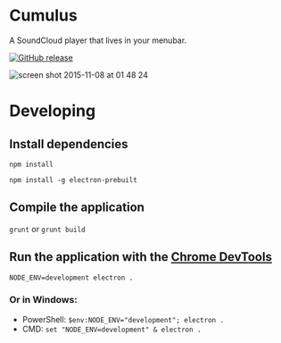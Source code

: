 # Cumulus
A SoundCloud player that lives in your menubar.

[![GitHub release](https://img.shields.io/badge/download-latest-blue.svg)](https://github.com/gillesdemey/Cumulus/releases/latest)

![screen shot 2015-11-08 at 01 48 24](https://cloud.githubusercontent.com/assets/868844/11018153/de01bade-85ba-11e5-84b4-73299530960b.png)

# Developing

## Install dependencies
`npm install`

`npm install -g electron-prebuilt`

## Compile the application
`grunt` or `grunt build`

## Run the application with the [Chrome DevTools](https://developer.chrome.com/devtools)
`NODE_ENV=development electron .`

### Or in Windows:
- PowerShell: `$env:NODE_ENV="development"; electron .`
- CMD: `set "NODE_ENV=development" & electron .`
